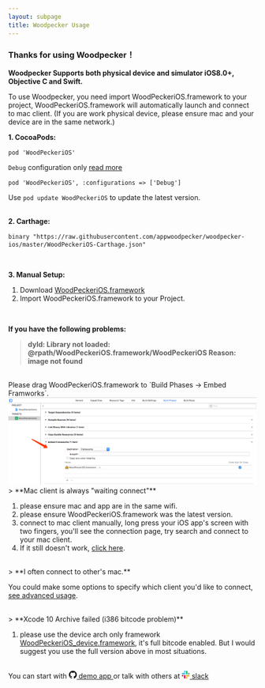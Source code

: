 ```yaml
---
layout: subpage
title: Woodpecker Usage
---
```



<h3 class="index-h3">Thanks for using Woodpecker！</h3>

**Woodpecker Supports both physical device and simulator iOS8.0+, Objective C and Swift.**

To use Woodpecker, you need import WoodPeckeriOS.framework to your project, WoodPeckeriOS.framework will automatically launch and connect to mac client. 
(If you are work physical device, please ensure mac and your device are in the same network.)

**1. CocoaPods:**

```
pod 'WoodPeckeriOS'
```
`Debug` configuration only [read more](https://guides.cocoapods.org/syntax/podfile.html#pod)
```
pod 'WoodPeckeriOS', :configurations => ['Debug']
```
Use `pod update WoodPeckeriOS` to update the latest version.
<br/>
<br/>

**2. Carthage:**

```
binary "https://raw.githubusercontent.com/appwoodpecker/woodpecker-ios/master/WoodPeckeriOS-Carthage.json"
```
<br/>

**3. Manual Setup:**

1. Download <a href="/assets/framework/WoodPeckeriOS.framework.zip">WoodPeckeriOS.framework</a>
2. Import WoodPeckeriOS.framework to your Project.

<br/>

**If you have the following problems:**

> **dyld: Library not loaded: @rpath/WoodPeckeriOS.framework/WoodPeckeriOS
Reason: image not found**

<br/>
Please drag WoodPeckeriOS.framework to `Build Phases -> Embed Framworks`.

<img src="/assets/img/embedframework.png"/>
<br/>
> **Mac client is always "waiting connect"**

1. please ensure mac and app are in the same wifi.
2. please ensure WoodPeckeriOS.framework was the latest version.
3. connect to mac client manually, long press your iOS app's screen with two fingers, you'll see the connection page, try search and connect to your mac client.
4. If it still doesn't work, <a href="/contact.html">click here</a>.

<br/>
> **I often connect to other's mac.**

 You could make some options to specify which client you'd like to connect, <a href="/connection.html">see advanced usage</a>.

<br/>
> **Xcode 10 Archive failed (i386 bitcode problem)**

1. please use the device arch only framework <a href="/assets/framework/WoodPeckeriOS_device.framework.zip">WoodPeckeriOS_device.framework</a>, it's full bitcode enabled. But I would suggest you use the full version above in most situations.

<br/>
You can start with <a href="https://github.com/appwoodpecker/woodpecker-ios"><img src="/assets/img/logo_github.png" width="16" heigh="16"/> demo app </a>or talk with others at 
<a href="https://join.slack.com/t/woodpeckerapp/shared_invite/enQtNTkzNzU1OTAwMDgzLTM3MzdiZDdmZTI2M2EyNDhjYmViNmFmZThmNjM5ZjdmZDFlYjdlNTU5NWU1ZWVhZDU0ZmM5YjlmNjJlYjU1MjI"> 
	<img src="/assets/img/logo_slack.png" width="16" heigh="16"/> slack
</a>
<br/>
<br/>
<br/>



